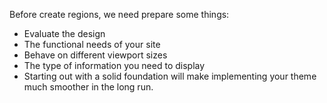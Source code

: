 Before create regions, we need prepare some things:

* Evaluate the design
* The functional needs of your site
* Behave on different viewport sizes
* The type of information you need to display
* Starting out with a solid foundation will make implementing your theme much smoother in the long run.



